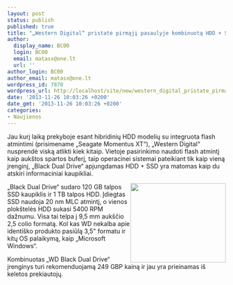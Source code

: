 ```yaml
---
layout: post
status: publish
published: true
title: "„Western Digital“ pristatė pirmąjį pasaulyje kombinuotą HDD + SSD įrenginį"
author:
  display_name: BC00
  login: BC00
  email: matasx@one.lt
  url: ''
author_login: BC00
author_email: matasx@one.lt
wordpress_id: 7870
wordpress_url: http://localhost/site/new/western_digital_pristate_pirmaji_pasaulyje_kombinuota_hdd__ssd_irengini/
date: '2013-11-26 10:03:26 +0200'
date_gmt: '2013-11-26 10:03:26 +0200'
categories:
- Naujienos
---
```

<p>
	Jau kurį laiką prekyboje esant hibridinių HDD modelių su integruota flash atmintimi (prisimename &bdquo;Seagate Momentus XT&ldquo;), &bdquo;Western Digital&ldquo; nusprendė viską atlikti kiek kitaip. Vietoje pasirinkimo naudoti flash atmintį kaip auk&scaron;tos spartos buferį, taip operacinei sistemai pateikiant tik kaip vieną įrenginį, &bdquo;Black Dual Drive&ldquo; apjungdamas HDD + SSD yra matomas kaip du atskiri informaciniai kaupikliai.</p>
<p>
	<img alt="" src="http://technews.lt/userfiles/WDblackdual_img.jpg" style="width: 220px; height: 183px; float: right;" />&bdquo;Black Dual Drive&ldquo; sudaro 120 GB talpos SSD kaupiklis ir 1 TB talpos HDD. Įdiegtas SSD naudoja 20 nm MLC atmintį, o vienos plok&scaron;telės HDD sukasi 5400 RPM dažnumu. Visa tai telpa į 9,5 mm auk&scaron;čio 2,5 colio formatą. Kol kas WD nekalba apie identi&scaron;ko produkto pasiūlą 3,5&quot; formatu ir kitų OS palaikymą, kaip &bdquo;Microsoft Windows&ldquo;.</p>
<p>
	Kombinuotas &bdquo;WD Black Dual Drive&ldquo; įrenginys turi rekomenduojamą 249 GBP kainą ir jau yra prieinamas i&scaron; keletos prekiautojų.</p>
